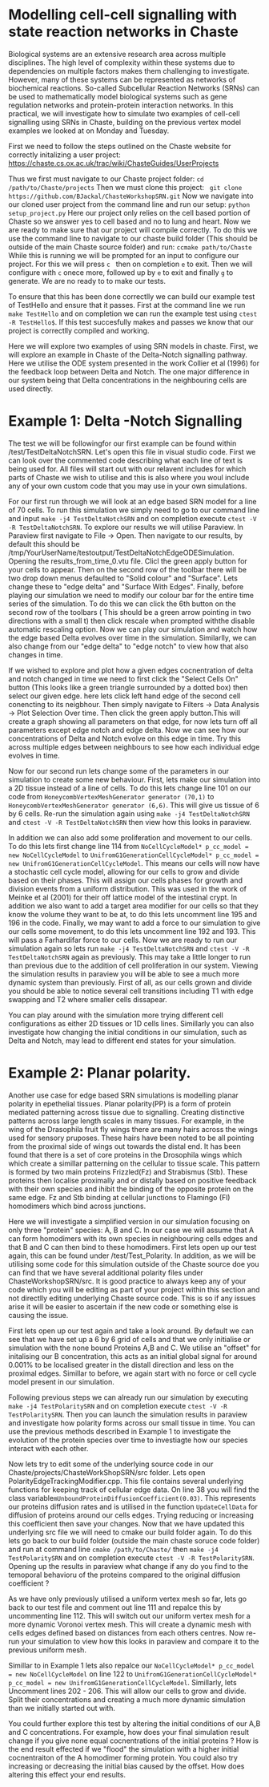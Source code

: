 # Modelling cell-cell signalling with state reaction networks in Chaste

Biological systems are an extensive research area across multiple disciplines. 
The high level of complexity within these systems due to dependencies on multiple factors makes them challenging to investigate. 
However, many of these systems can be represented as networks of biochemical reactions. 
So-called Subcellular Reaction Networks (SRNs) can be used to mathematically model biological systems such as gene regulation networks and protein-protein interaction networks. 
In this practical, we will investigate how to simulate two examples of cell-cell signalling using SRNs in Chaste, building on the previous vertex model examples we looked at on Monday and Tuesday.

First we need to follow the steps outlined on the Chaste website for correctly initalizing a user project: https://chaste.cs.ox.ac.uk/trac/wiki/ChasteGuides/UserProjects
<!-- Replace previous sentence with link to whatever text is provided by Fergus on Tuesday for how to create, modify and clone user projects -->

Thus we first must navigate to our Chaste project folder: ```cd /path/to/Chaste/projects```
Then we must clone this project: ``` git clone https://github.com/BJackal/ChasteWorkshopSRN.git```
Now we navigate into our cloned user project from the command line and run our setup: ```python setup_project.py```
Here our project only relies on the cell based portion of Chaste so we answer yes to cell based and no to lung and heart.
Now we are ready to make sure that our project will compile correctly. To do this we use the command line to navigate to our chaste build folder (This should be outside of the main Chaste source folder) and run: ```ccmake path/to/Chaste```
While this is running we will be prompted for an input to configure our project. For this we will press ```c ``` then on completion ```e``` to exit.
Then we will configure with ```c``` onece more, followed up by ```e``` to exit and finally ```g``` to generate.
We are no ready to to make our tests.

To ensure that this has been done correctlly we can build our example test of TestHello and ensure that it passes.
First at the command line we run ```make TestHello``` and on completion we can run the example test using ```ctest -R TestHello$```.
If this test succesfully makes and passes we know that our project is correctlly compiled and working.

Here we will explore two examples of using SRN models in chaste. First, we will explore an example in Chaste of the Delta-Notch signalling pathway. Here we utilise the ODE system presented in the work Collier et al (1996) for the feedback loop between Delta and Notch. The one major difference in our system being that Delta concentrations in the neighbouring cells are used directly.

# Example 1: Delta -Notch Signalling
The test we will be followingfor our first example can be found within /test/TestDeltaNotchSRN. Let's open this file in visual studio code. First we can look over the commented code describing what each line of text is being used for. All files will start out with our relavent includes for which parts of Chaste we wish to utilise and this is also where you woul include any of your own custom code that you may use in your own simulations.

For our first run through we will look at an edge based SRN model for a line of 70 cells. To run this simulation we simply need to go to our command line and input ```make -j4 TestDeltaNotchSRN``` and on completion execute ```ctest -V -R TestDeltaNotchSRN```. To explore our results we will utilise Paraview. In Paraview first navigate to File -> Open. Then navigate to our results, by default this should be /tmp/YourUserName/testoutput/TestDeltaNotchEdgeODESimulation. Opening the results_from_time_0.vtu file. Clicl the green apply button for your cells to appear. Then on the second row of the toolbar there will be two drop down menus defaulted to "Solid colour" and "Surface". Lets change these to "edge delta" and "Surface With Edges". Finally, before playing our simulation we need to modify our colour bar for the entire time series of the simulation. To do this we can click the 6th button on the second row of the toolbars ( This should be a green arrow pointing in two directions with a small t) then click rescale when prompted withthe disable automatic rescaling option. Now we can play our simulation and watch how the edge based Delta evolves over time in the simulation. Similarlly, we can also change from our "edge delta" to "edge notch" to view how that also changes in time. 

If we wished to explore and plot how a given edges cocnentration of delta and notch changed in time we need to first click the "Select Cells On" button (This looks like a green triangle surrounded by a dotted box) then select our given edge. here lets click left hand edge of the second cell conencting to its neigbhour. Then simply navigate to Filters -> Data Analysis -> Plot Selection Over time. Then click the green apply button.This will create a graph showing all parameters on that edge, for now lets turn off all parameters except edge notch and edge delta. Now we can see how our concentrations of Delta and Notch evolve on this edge in time. Try this across multiple edges between neighbours to see how each individual edge evolves in time.

Now for our second run lets change some of the parameters in our simulation to create some new behaviour. First, lets make our simulation into a 2D tissue instead of a line of cells. To do this lets change line 101 on our code from ```HoneycombVertexMeshGenerator generator (70,1)``` to  ```HoneycombVertexMeshGenerator generator (6,6)```. This will give us tissue of 6 by 6 cells. Re-run the simulation again using ```make -j4 TestDeltaNotchSRN``` and  ```ctest -V -R TestDeltaNotchSRN``` then view how this looks in paraview.  

In addition we can also add some proliferation and movement to our cells. To do this lets first change line 114 from ```NoCellCycleModel* p_cc_model = new NoCellCycleModel``` to ```UnifromG1GenerationCellCycleModel* p_cc_model = new UnifromG1GenerationCellCycleModel```. This means our cells will now have a stochastic cell cycle model, allowing for our cells to grow and divide based on their phases. This will assign our cells phases for growth and division events from a uniform distribution. This was used in the work of Meinke et al (2001) for their off lattice model of the intestinal crypt. In addition we also want to add a target area modifier for our cells so that they know the volume they want to be at, to do this lets uncomment line 195 and 196 in the code. Finally, we may want to add a force to our simulation to give our cells some movement, to do this lets uncomment line 192 and 193. This will pass a Farhardifar force to our cells. Now we are ready to run our simulation again so lets run ```make -j4 TestDeltaNotchSRN``` and  ```ctest -V -R TestDeltaNotchSRN``` again as previously. This may take a little longer to run than previous due to the addition of cell proliferation in our system. Viewing the simulation results in paraview you will be able to see a much more dynamic system than previously. First of all, as our cells grown and divide you should be able to notice several cell transitions including T1 with edge swapping and T2 where smaller cells dissapear. 

You can play around with the simulation more trying different cell configurations as either 2D tissues or 1D cells lines. Simillarly you can also investigate how changing the initial conditions in our simulation, such as Delta and Notch, may lead to different end states for your simulation.

# Example 2: Planar polarity. 

Another use case for edge based SRN simulations is modelling planar polarity in epethelial tissues. Planar polarity(PP) is a form of protein mediated patterning across tissue due to signalling. Creating distinctive patterns across large length scales in many tissues. For example, in the wing of the Drasophila fruit fly wings there are many hairs across the wings used for sensory pruposes. These hairs have been noted to be all pointing from the proximal side of wings out towards the distal end. It has been found that there is a set of core proteins in the Drosophila wings which which create a simillar patterning on the cellular to tissue scale. This pattern is formed by two main proteins Frizzled(Fz) and Strabismus (Stb). These proteins then localise proximally and or distally based on positive feedback with their own species and ihibit the binding of the opposite protein on the same edge. Fz and Stb binding at cellular junctions to Flamingo (Fl) homodimers which bind across junctions.

Here we will investigate a simplified version in our simulation focusing on only three "protein" species: A, B and C. In our case we will assume that A can form homodimers with its own species in neighbouring cells edges and that B and C can then bind to these homodimers. First lets open up our test again, this can be found under /test/Test_Polarity. In addition, as we will be utilising some code for this simulation outside of the Chaste source doe you can find that we have several additional polarity files under ChasteWorkshopSRN/src. It is good practice to always keep any of your code which you will be editing as part of your project within this section and not directlly editing underlying Chaste source code. This is so if any issues arise it will be easier to ascertain if the new code or something else is causing the issue.

First lets open up our test again and take a look around. By default we can see that we have set up a 6 by 6 grid of cells and that we only initialise or simulation with the none bound Proteins A,B and C. We utilise an "offset" for initalising our B concentration, this acts as an initial global signal for around 0.001% to be localised greater in the distall direction and less on the proximal edges. Simillar to before, we again start with no force or cell cycle model present in our simulation.

Following previous steps we can already run our simulation by executing ```make -j4 TestPolaritySRN``` and on completion execute ```ctest -V -R TestPolaritySRN```. Then you can launch the simulation results in paraview and investigate how polarity forms across our small tissue in time. You can use the previous methods described in Example 1 to investigate the evolution of the protein species over time to investiagte how our species interact with each other.

Now lets try to edit some of the underlying source code in our Chaste/projects/ChasteWorkShopSRN/src folder. Lets open PolarityEdgeTrackingModifier.cpp. This file contains several underlying functions for keeping track of cellular edge data. On line 38 you will find the class variable```mUnboundProteinDiffusionCoefficient(0.03)```. This represents our proteins diffusion rates and is utilised in the function ```UpdateCellData``` for diffusion of proteins around our cells edges. Trying reducing or increasing this coefficient then save your changes. Now that we have updated this underlying src file we will need to cmake our build folder again. To do this lets go back to our build folder (outside the main chaste soruce code folder) and run at command line ```cmake /path/to/Chaste/``` then ```make -j4 TestPolaritySRN``` and on completion execute ```ctest -V -R TestPolaritySRN```. Opening up the results in paraview what change if any do you find to the temoporal behavioru of the proteins compared to the original diffusion coefficient ?

As we have only previously utilised a uniform vertex mesh so far, lets go back to our test file and comment out line 111 and repalce this by uncommenting line 112. This will switch out our uniform vertex mesh for a more dynamic Voronoi vertex mesh. This will create a dynamic mesh with cells edges defined based on distances from each others centres. Now re-run your simulation to view how this looks in paraview and compare it to the previous uniform mesh.

Simillar to in Example 1 lets also repalce our ```NoCellCycleModel* p_cc_model = new NoCellCycleModel``` on line 122 to ```UnifromG1GenerationCellCycleModel* p_cc_model = new UnifromG1GenerationCellCycleModel```. Simillarly, lets Uncomment lines 
202 - 206. This will allow our cells to grow and divide. Split their concentrations and creating a much more dynamic simulation than we initially started out with. 

You could further explore this test by altering the initial conditions of our A,B and C concentrations. For example, how does your final simulation result change if you give none equal cocnentrations of the initial proteins ? How is the end result effected if we "flood" the simulation with a higher initial cocnentraiton of the A homodimer forming protein. You could also try increasing or decreasing the initial bias caused by the offset. How does altering this effect your end results.


